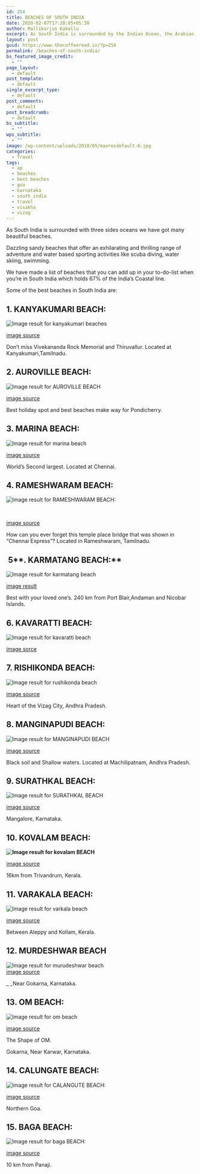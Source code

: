 ```yaml
---
id: 254
title: BEACHES OF SOUTH INDIA
date: 2020-02-07T17:20:05+05:30
author: Mallikarjun Kakollu
excerpt: As South India is surrounded by the Indian Ocean, the Arabian Sea and the Bay of Bengal enthroned with few of the utmost charming, alluring and dazzling sandy beaches that offer an exhilarating and thrilling range of adventure and water based sporting activities like scuba diving, water skiing, swimming.
layout: post
guid: https://www.thecoffeeread.in/?p=254
permalink: /beaches-of-south-india/
bs_featured_image_credit:
  - ""
page_layout:
  - default
post_template:
  - default
single_excerpt_type:
  - default
post_comments:
  - default
post_breadcrumb:
  - default
bs_subtitle:
  - ""
wps_subtitle:
  - ""
image: /wp-content/uploads/2018/05/maxresdefault-6.jpg
categories:
  - Travel
tags:
  - ap
  - beaches
  - best beaches
  - goa
  - karnataka
  - south india
  - travel
  - visakha
  - vizag
---
```

As South India is surrounded with three sides oceans we have got many beautiful beaches.

Dazzling sandy beaches that offer an exhilarating and thrilling range of adventure and water based sporting activities like scuba diving, water skiing, swimming.

We have made a list of beaches that you can add up in your to-do-list when you’re in South India which holds 67% of the India’s Coastal line.

Some of the best beaches in South India are:

## **1. KANYAKUMARI BEACH:**

![Image result for kanyakumari beaches](https://1.bp.blogspot.com/-KMkOWBICsqc/Wd5MiMqubHI/AAAAAAAA87k/mapLlafjQzUacL-G6CYnldLorZ3cSmjPwCLcBGAs/s1600/IMG_20161014_161410277_HDR.jpg) 

[image source](https://www.google.co.in/search?q=kanyakumari+beaches&tbm=isch&source=lnt&tbs=isz:lt,islt:xga&sa=X&ved=0ahUKEwisvcbFlenaAhWDEbwKHfgNAuAQpwUIHw&biw=1366&bih=637&dpr=1#imgrc=Ts8J6exJKkmAJM:)

Don’t miss Vivekananda Rock Memorial and Thiruvallur. Located at Kanyakumari,Tamilnadu.

## **2. AUROVILLE BEACH:**

![Image result for AUROVILLE BEACH](https://i.ytimg.com/vi/L75VTfy98cI/maxresdefault.jpg) 

[image source](https://www.google.co.in/search?biw=1366&bih=637&tbs=isz%3Alt%2Cislt%3Axga&tbm=isch&sa=1&ei=QM7qWr_fBses8QWumr74Cg&q=AUROVILLE+BEACH&oq=AUROVILLE+BEACH&gs_l=psy-ab.3..0l10.126785.126785.0.127479.1.1.0.0.0.0.197.197.0j1.1.0....0...1c.1.64.psy-ab..0.1.197....0._WlupK58J5Q#imgrc=c72KLJLl8eWbkM:)

Best holiday spot and best beaches make way for Pondicherry.

## **3. MARINA BEACH:**

![Image result for marina beach](https://upload.wikimedia.org/wikipedia/commons/thumb/e/e4/Marina_Beach_%2816928946158%29.jpg/1200px-Marina_Beach_%2816928946158%29.jpg) 

[image source](https://www.google.co.in/search?biw=1366&bih=637&tbs=isz%3Alt%2Cislt%3Axga&tbm=isch&sa=1&ei=wM7qWtDwLYKS8wXO6pjQBQ&q=marina+beach&oq=marina+&gs_l=psy-ab.3.0.0i67k1l2j0l5j0i67k1j0l2.139208.140356.0.141788.7.7.0.0.0.0.229.757.0j2j2.4.0....0...1c.1.64.psy-ab..3.4.757....0.Vl0ZbQ5xbMQ#imgrc=p3mA4zYvUpZCIM:)

World’s Second largest. Located at Chennai.

## **4. RAMESHWARAM BEACH:**

![Image result for RAMESHWARAM BEACH:](http://www.media4news.com/wp-content/uploads/2015/05/Multicolored-sand-beach-in-Rameswaram.jpg) 

&nbsp;

[image source](https://www.google.co.in/search?biw=1366&bih=637&tbs=isz%3Alt%2Cislt%3Axga&tbm=isch&sa=1&ei=T8_qWvXDPM7q8AXuy66QBA&q=+RAMESHWARAM+BEACH%3A&oq=+RAMESHWARAM+BEACH%3A&gs_l=psy-ab.3..0l5j0i30k1j0i8i30k1l4.75743.75743.0.75994.1.1.0.0.0.0.129.129.0j1.1.0....0...1c.1.64.psy-ab..0.1.127....0._yFfhgrrnRo#imgrc=sVVqSzchOyzWEM:)

How can you ever forget this temple place bridge that was shown in “Chennai Express”? Located in Rameshwaram, Tamilnadu.

##  5**. KARMATANG BEACH:**

![Image result for karmatang beach](http://www.andamanexotictours.com/wp-content/uploads/karamatang.jpg) 

[image result](https://www.google.co.in/search?q=karmatang+beach&tbm=isch&source=lnt&tbs=isz:lt,islt:xga&sa=X&ved=0ahUKEwjkx6b8qOnaAhULjLwKHd4ZCO4QpwUIHw&biw=1366&bih=637&dpr=1#imgrc=XSWXTgstV9-XmM:)

Best with your loved one’s. 240 km from Port Blair,Andaman and Nicobar Islands.

## **6. KAVARATTI BEACH:**

![Image result for kavaratti beach](https://i.pinimg.com/originals/bf/47/93/bf47936da88f3fb45237d5549b66c020.jpg) 

[image sorce](https://www.google.co.in/search?biw=1366&bih=637&tbs=isz%3Alt%2Cislt%3Axga&tbm=isch&sa=1&ei=muLqWu4Vk_LwBcLBuYgM&q=kavaratti+beach&oq=kavaratti+be&gs_l=psy-ab.3.0.0j0i8i30k1l2j0i24k1.72837.75177.0.76858.12.11.0.1.1.0.326.1718.0j5j2j1.8.0....0...1c.1.64.psy-ab..3.9.1727...0i67k1.0.54Di7Grq65Y#imgrc=XWTKh7WHIVsCPM:)

## **7. RISHIKONDA BEACH:**

![Image result for rushikonda beach](https://i.ytimg.com/vi/0ytejI1VcwM/maxresdefault.jpg) 

[image source](https://www.google.co.in/search?biw=1366&bih=637&tbs=isz%3Alt%2Cislt%3Axga&tbm=isch&sa=1&ei=6OLqWqeOG8uX8wXS_52wBw&q=rushikonda+beach&oq=rushiko&gs_l=psy-ab.3.0.0i67k1j0l9.95378.96550.0.98205.7.7.0.0.0.0.232.796.0j2j2.4.0....0...1c.1.64.psy-ab..3.4.794....0.MX8bXbdry4E#imgrc=WBSx4GEv5IVtXM:)

Heart of the Vizag City, Andhra Pradesh.

## **8. MANGINAPUDI BEACH:**

![Image result for MANGINAPUDI BEACH](https://upload.wikimedia.org/wikipedia/commons/thumb/0/0a/Machilipatnam_beach_at_dawn_11_09.jpg/1200px-Machilipatnam_beach_at_dawn_11_09.jpg) 

[image source](https://www.google.co.in/search?biw=1366&bih=637&tbs=isz%3Alt%2Cislt%3Axga&tbm=isch&sa=1&ei=TOPqWr7uCcnS8wWg05LQDA&q=MANGINAPUDI+BEACH&oq=MANGINAPUDI+BEACH&gs_l=psy-ab.3..0i67k1j0l5j0i30k1l2j0i24k1l2.474903.474903.0.475667.1.1.0.0.0.0.118.118.0j1.1.0....0...1c.1.64.psy-ab..0.1.117....0.bkfn0tT2cR8#imgrc=oWfi9P3YTCLzaM:)

Black soil and Shallow waters. Located at Machilipatnam, Andhra Pradesh.

## **9. SURATHKAL BEACH:**  
![Image result for SURATHKAL BEACH](http://www.mangaloretaxi.com/wp-content/uploads/Surathkal-beach7.jpg) 

[image source](https://www.google.co.in/search?biw=1366&bih=637&tbs=isz%3Alt%2Cislt%3Axga&tbm=isch&sa=1&ei=VOXqWqXKJJTMvwTDv6bgBA&q=SURATHKAL+BEACH&oq=SURATHKAL+BEACH&gs_l=psy-ab.3..0i67k1j0l3j0i7i30k1l2j0i8i30k1j0i24k1l3.3721.3721.0.3994.1.1.0.0.0.0.116.116.0j1.1.0....0...1c.1.64.psy-ab..0.1.114....0.V5ecySnzVLQ#imgrc=tNFPK394iOINYM:)

Mangalore, Karnataka.

## **10. KOVALAM BEACH:**

**![Image result for kovalam BEACH](https://upload.wikimedia.org/wikipedia/commons/thumb/1/11/Kovalam_3.jpg/1200px-Kovalam_3.jpg)**

[image source](https://www.google.co.in/search?biw=1366&bih=637&tbs=isz%3Alt%2Cislt%3Axga&tbm=isch&sa=1&ei=WeXqWsSwIceHvQSUmbfABA&q=kovalam+BEACH&oq=kovalam+BEACH&gs_l=psy-ab.3..0i67k1j0j0i67k1j0l7.73299.74337.0.74520.7.7.0.0.0.0.147.647.3j3.6.0....0...1c.1.64.psy-ab..1.5.555...0i7i30k1j0i13k1.0.8FsVzifp6qs#imgrc=xlCGZ6N9-4gZwM:)

16km from Trivandrum, Kerala.

## **11. VARAKALA BEACH:**

![Image result for varkala beach](https://i.ytimg.com/vi/QSkLA8zNhrw/maxresdefault.jpg) 

[image source](https://www.google.co.in/search?biw=1366&bih=637&tbs=isz%3Alt%2Cislt%3Axga&tbm=isch&sa=1&ei=peXqWo2iBIz4vgTsnJXACQ&q=varkala+beach&oq=varaka+BEACH&gs_l=psy-ab.3.0.0i13k1l10.40163.42513.0.44561.8.7.1.0.0.0.156.837.1j6.7.0....0...1c.1.64.psy-ab..0.8.829...0j0i7i30k1j0i67k1j0i7i10i30k1.0.gcOmpzIKjKo#imgrc=uA3kZB8W2f-bgM:)

Between Aleppy and Kollam, Kerala.

## **12. MURDESHWAR BEACH**

![Image result for murudeshwar beach](https://image3.mouthshut.com/images/imagesp/925052824s.jpg)  
[image source](https://www.google.co.in/search?biw=1366&bih=637&tbs=isz%3Alt%2Cislt%3Axga&tbm=isch&sa=1&ei=0-XqWqubAsTevgTMmpvACQ&q=murudeshwar+beach&oq=murude&gs_l=psy-ab.3.1.0j0i67k1j0l5j0i67k1j0l2.57479.58779.0.60358.6.6.0.0.0.0.253.793.1j4j1.6.0....0...1c.1.64.psy-ab..0.6.792....0.tNo7f7rn6gI#imgrc=RZw2xV6OtF2YiM:)

_ _Near Gokarna, Karnataka.

## **13. OM BEACH:**

![Image result for om beach](https://image3.mouthshut.com/images/imagesp/925755597s.jpg) 

[image source](https://www.google.co.in/search?biw=1366&bih=637&tbs=isz%3Alt%2Cislt%3Axga&tbm=isch&sa=1&ei=EObqWuyyIoP9vgTcv63wAQ&q=om+beach&oq=om+&gs_l=psy-ab.3.0.0i67k1l2j0l4j0i67k1j0l3.42586.43119.0.44749.3.3.0.0.0.0.125.329.1j2.3.0....0...1c.1.64.psy-ab..0.3.325....0.kvXdJgPwUKc#imgrc=fP1BafwW7nMu8M:)

The Shape of OM.

Gokarna, Near Karwar, Karnataka.

## **14. CALUNGATE BEACH:**

![Image result for CALANGUTE BEACH:](https://image3.mouthshut.com/images/imagesp/925047051s.jpg) 

[image source](https://www.google.co.in/search?biw=1366&bih=637&tbs=isz%3Alt%2Cislt%3Axga&tbm=isch&sa=1&ei=PubqWrvAIZeSvQS39oboCQ&q=CALUNGATE+BEACH%3A&oq=CALUNGATE+BEACH%3A&gs_l=psy-ab.3..0i13k1l10.106196.106196.0.106563.1.1.0.0.0.0.178.178.0j1.1.0....0...1c.1.64.psy-ab..0.1.175....0.HaNgpcr8irE#imgrc=bm5JizsY-rrnRM:)

Northern Goa.

## **15. BAGA BEACH:**

![Image result for baga BEACH:](https://image3.mouthshut.com/images/Restaurant/Photo/-96208_8596.jpg) 

[image source](https://www.google.co.in/search?biw=1366&bih=637&tbs=isz%3Alt%2Cislt%3Axga&tbm=isch&sa=1&ei=qubqWoTaDoH28gXf3rjgDQ&q=baga+BEACH%3A&oq=baga+BEACH%3A&gs_l=psy-ab.3..0l2j0i67k1j0l7.49042.49699.0.50004.5.5.0.0.0.0.149.632.0j5.5.0....0...1c.1.64.psy-ab..1.4.506...0i7i30k1j0i13k1j0i10k1.0.12zuX0dLcVA#imgrc=vsQh3wZCzbdV7M:)

10 km from Panaji.

&nbsp;